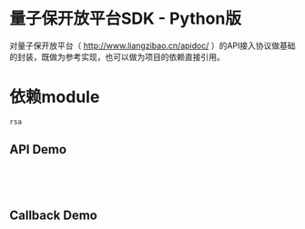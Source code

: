 # 量子保开放平台SDK - Python版
对量子保开放平台（ http://www.liangzibao.cn/apidoc/ ）的API接入协议做基础的封装，既做为参考实现，也可以做为项目的依赖直接引用。

# 依赖module
```
rsa
```

## API Demo
<pre>
    <code>
        
    </code>
</pre>

## Callback Demo
<pre>
    <code>
        
    </code>
</pre>
